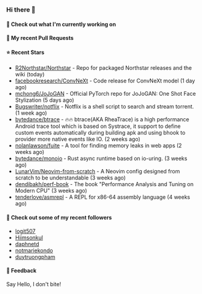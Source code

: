 ### Hi there 👋

#### 👷 Check out what I'm currently working on

#### 🔨 My recent Pull Requests


#### ⭐ Recent Stars

- [R2Northstar/Northstar](https://github.com/R2Northstar/Northstar) - Repo for packaged Northstar releases and the wiki (today)
- [facebookresearch/ConvNeXt](https://github.com/facebookresearch/ConvNeXt) - Code release for ConvNeXt model (1 day ago)
- [mchong6/JoJoGAN](https://github.com/mchong6/JoJoGAN) - Official PyTorch repo for JoJoGAN: One Shot Face Stylization (5 days ago)
- [Bugswriter/notflix](https://github.com/Bugswriter/notflix) - Notflix is a shell script to search and stream torrent. (1 week ago)
- [bytedance/btrace](https://github.com/bytedance/btrace) - 🔥🔥 btrace(AKA RheaTrace) is a high performance Android trace tool which is based on Systrace, it support to define custom events automatically during building apk and using bhook to provider more native events like IO. (2 weeks ago)
- [nolanlawson/fuite](https://github.com/nolanlawson/fuite) - A tool for finding memory leaks in web apps (2 weeks ago)
- [bytedance/monoio](https://github.com/bytedance/monoio) - Rust async runtime based on io-uring. (3 weeks ago)
- [LunarVim/Neovim-from-scratch](https://github.com/LunarVim/Neovim-from-scratch) - A Neovim config designed from scratch to be understandable (3 weeks ago)
- [dendibakh/perf-book](https://github.com/dendibakh/perf-book) - The book &#34;Performance Analysis and Tuning on Modern CPU&#34; (3 weeks ago)
- [tenderlove/asmrepl](https://github.com/tenderlove/asmrepl) - A REPL for x86-64 assembly language (4 weeks ago)

#### 👯 Check out some of my recent followers

- [logit507](https://github.com/logit507)
- [Hiimsonkul](https://github.com/Hiimsonkul)
- [daphnetd](https://github.com/daphnetd)
- [notmariekondo](https://github.com/notmariekondo)
- [duytruongpham](https://github.com/duytruongpham)

#### 💬 Feedback

Say Hello, I don't bite!